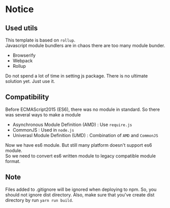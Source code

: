 # Notice

## Used utils

This template is based on `rollup`.  
Javascript module bundlers are in chaos there are too many module bunder.

* Browserify
* Webpack
* Rollup

Do not spend a lot of time in setting js package. There is no ultimate solution yet. Just use it.

## Compatibility

Before ECMAScript2015 (ES6), there was no module in standard. So there was several ways to make a module

* Asynchronous Module Definition (AMD) : Use `require.js`
* CommonJS : Used in `node.js`
* Univerasl Module Definition (UMD) : Combination of `AMD` and `CommonJS`

Now we have es6 module. But still many platform doesn't support es6 module.  
So we need to convert es6 written module to legacy compatible module format.

## Note

Files added to .gitignore will be ignored when deploying to npm. So, you should not ignore dist directory. Also, make sure that you've create dist directory by run `yarn run build`.

